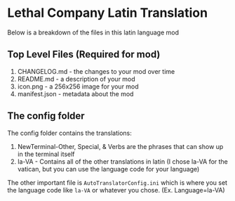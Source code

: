 # Lethal Company Latin Translation

Below is a breakdown of the files in this latin language mod

## Top Level Files (Required for mod)
1. CHANGELOG.md - the changes to your mod over time
2. README.md - a description of your mod
3. icon.png - a 256x256 image for your mod
4. manifest.json - metadata about the mod

## The config folder

The config folder contains the translations:

1. NewTerminal-Other, Special, & Verbs are the phrases that can show up in the terminal itself
2. la-VA - Contains all of the other translations in latin (I chose la-VA for the vatican, but you can use the language code for your language)

The other important file is `AutoTranslatorConfig.ini` which is where you set the language code like `la-VA` or whatever you chose. (Ex. Language=la-VA)

